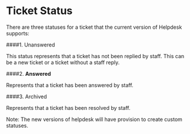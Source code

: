 # Ticket Status

There are three statuses for a ticket that the current version of Helpdesk supports:

####1. Unanswered

This status represents that a ticket has not been replied by staff. This can be a new ticket or a ticket without a staff reply.

####2. **Answered**

Represents that a ticket has been answered by staff.

####3. Archived

Represents that a ticket has been resolved by staff.

Note: The new versions of helpdesk will have provision to create custom statuses.



